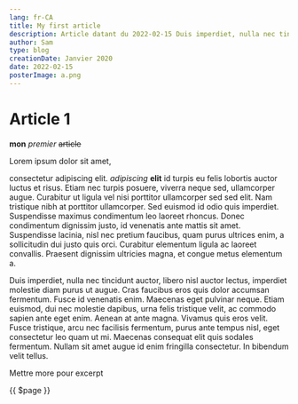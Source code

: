 ```yaml
---
lang: fr-CA
title: My first article
description: Article datant du 2022-02-15 Duis imperdiet, nulla nec tincidunt auctor, libero nisl auctor lectus, imperdiet molestie diam purus ut augue. Cras faucibus eros quis dolor accumsan fermentum. Fusce id venenatis enim. Maecenas eget pulvinar neque. Etiam euismod, dui nec molestie dapibus, urna felis tristique velit,
author: Sam
type: blog
creationDate: Janvier 2020
date: 2022-02-15
posterImage: a.png
---
```

# Article 1

**mon** *premier* ~~article~~

Lorem ipsum dolor sit amet, 
<!-- more --> 
consectetur adipiscing elit. *adipiscing* **elit** id turpis eu felis lobortis auctor luctus et risus. Etiam nec turpis posuere, viverra neque sed, ullamcorper augue.<!-- more --> Curabitur ut ligula vel nisi porttitor ullamcorper sed sed elit. Nam tristique nibh at porttitor ullamcorper. Sed euismod id odio quis imperdiet. Suspendisse maximus condimentum leo laoreet rhoncus. Donec condimentum dignissim justo, id venenatis ante mattis sit amet. Suspendisse lacinia, nisl nec pretium faucibus, quam purus ultrices enim, a sollicitudin dui justo quis orci. Curabitur elementum ligula ac laoreet convallis. Praesent dignissim ultricies magna, et congue metus elementum a.

Duis imperdiet, nulla nec tincidunt auctor, libero nisl auctor lectus, imperdiet molestie diam purus ut augue. Cras faucibus eros quis dolor accumsan fermentum. Fusce id venenatis enim. Maecenas eget pulvinar neque. Etiam euismod, dui nec molestie dapibus, urna felis tristique velit, ac commodo sapien ante eget enim. Aenean at ante magna. Vivamus quis eros velit. Fusce tristique, arcu nec facilisis fermentum, purus ante tempus nisl, eget consectetur leo quam ut mi. Maecenas consequat elit quis sodales fermentum. Nullam sit amet augue id enim fringilla consectetur. In bibendum velit tellus.

Mettre more pour excerpt

{{ $page }}

<div id="app">
  <template v-for="item in 15">
    <span>{{ item }}</span>
    <button>Count</button>
  </template>
</div>
